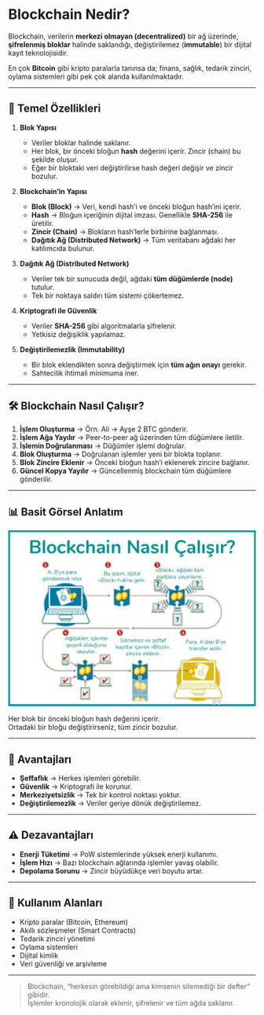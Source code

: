 # Blockchain Nedir?

Blockchain, verilerin **merkezi olmayan (decentralized)** bir ağ üzerinde, **şifrelenmiş bloklar** halinde saklandığı, değiştirilemez (**immutable**) bir dijital kayıt teknolojisidir.  

En çok **Bitcoin** gibi kripto paralarla tanınsa da; finans, sağlık, tedarik zinciri, oylama sistemleri gibi pek çok alanda kullanılmaktadır.

---

## 📌 Temel Özellikleri

1. **Blok Yapısı**  
   - Veriler bloklar halinde saklanır.  
   - Her blok, bir önceki bloğun **hash** değerini içerir. Zincir (chain) bu şekilde oluşur.  
   - Eğer bir bloktaki veri değiştirilirse hash değeri değişir ve zincir bozulur.

2. **Blockchain’in Yapısı**
   - **Blok (Block)** → Veri, kendi hash’i ve önceki bloğun hash’ini içerir.  
   - **Hash** → Bloğun içeriğinin dijital imzası. Genellikle **SHA-256** ile üretilir.  
   - **Zincir (Chain)** → Blokların hash’lerle birbirine bağlanması.  
   - **Dağıtık Ağ (Distributed Network)** → Tüm veritabanı ağdaki her katılımcıda bulunur.

3. **Dağıtık Ağ (Distributed Network)**  
   - Veriler tek bir sunucuda değil, ağdaki **tüm düğümlerde (node)** tutulur.  
   - Tek bir noktaya saldırı tüm sistemi çökertemez.

4. **Kriptografi ile Güvenlik**  
   - Veriler **SHA-256** gibi algoritmalarla şifrelenir.  
   - Yetkisiz değişiklik yapılamaz.

5. **Değiştirilemezlik (Immutability)**  
   - Bir blok eklendikten sonra değiştirmek için **tüm ağın onayı** gerekir.  
   - Sahtecilik ihtimali minimuma iner.

---

## 🛠 Blockchain Nasıl Çalışır?

1. **İşlem Oluşturma** → Örn. Ali → Ayşe 2 BTC gönderir.  
2. **İşlem Ağa Yayılır** → Peer-to-peer ağ üzerinden tüm düğümlere iletilir.  
3. **İşlemin Doğrulanması** → Düğümler işlemi doğrular.  
4. **Blok Oluşturma** → Doğrulanan işlemler yeni bir blokta toplanır.  
5. **Blok Zincire Eklenir** → Önceki bloğun hash’i eklenerek zincire bağlanır.  
6. **Güncel Kopya Yayılır** → Güncellenmiş blockchain tüm düğümlere gönderilir.

---

## 📊 Basit Görsel Anlatım
![Blockchain Basit Anlatım](../images/Blockchain-nedir.jpg)

Her blok bir önceki bloğun hash değerini içerir.  
Ortadaki bir bloğu değiştirirseniz, tüm zincir bozulur.

---

## 📌 Avantajları
- **Şeffaflık** → Herkes işlemleri görebilir.  
- **Güvenlik** → Kriptografi ile korunur.  
- **Merkeziyetsizlik** → Tek bir kontrol noktası yoktur.  
- **Değiştirilemezlik** → Veriler geriye dönük değiştirilemez.

---

## ⚠️ Dezavantajları
- **Enerji Tüketimi** → PoW sistemlerinde yüksek enerji kullanımı.  
- **İşlem Hızı** → Bazı blockchain ağlarında işlemler yavaş olabilir.  
- **Depolama Sorunu** → Zincir büyüdükçe veri boyutu artar.

---

## 📍 Kullanım Alanları
- Kripto paralar (Bitcoin, Ethereum)  
- Akıllı sözleşmeler (Smart Contracts)  
- Tedarik zinciri yönetimi  
- Oylama sistemleri  
- Dijital kimlik  
- Veri güvenliği ve arşivleme  

---

> Blockchain, “herkesin görebildiği ama kimsenin silemediği bir defter” gibidir.  
> İşlemler kronolojik olarak eklenir, şifrelenir ve tüm ağda saklanır.
